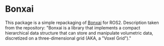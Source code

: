 # Bonxai

This package is a simple repackaging of [Bonxai](https://github.com/facontidavide/Bonxai) for ROS2. Description taken from the repository: "Bonxai is a library that implements a compact hierarchical data structure that can store and manipulate volumetric data, discretized on a three-dimensional grid (AKA, a "Voxel Grid")."